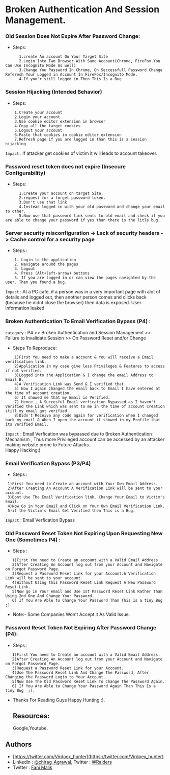 # Broken Authentication And Session Management.

### Old Session Does Not Expire After Password Change:
* Steps:
```
      1.create An account On Your Target Site
      2.Login Into Two Browser With Same Account(Chrome, FireFox.You Can Use Incognito Mode As well) 
      3.Change You Password In Chrome, On Seccessfull Password Change Referesh Your Logged in Account In FireFox/Incognito Mode.
      4.If you'r still logged in Then This Is a Bug
```      

### Session Hijacking (Intended Behavior)
* Steps:
```
    1.Create your account
    2.Login your account
    3.Use cookie editor extension in browser
    4.Copy all the target cookies
    5.Logout your account
    6.Paste that cookies in cookie editor extension
    7.Refresh page if you are logged in than this is a session hijacking
```  
`Impact:` If attacker get cookies of victim it will leads to account takeover.
 
 
### Password reset token does not expire (Insecure Configurability)
* Steps:
```
      1.Create your account on target Site.
      2.request for a forget password token.
      3.Don't use that link
      4.Instead logged in with your old password and change your email to other.
      5.Now use that password link sents to old email and check if you are able to change your password if yes than there is the litle bug.
 ```    
 
 ### Server security misconfiguration -> Lack of security headers -> Cache control for a security page
 * Steps :
 ``` 
     1. Login to the application
     2. Navigate around the pages
     3. Logout
     4. Press (Alt+left-arrow) buttons
     5. If you are logged in or can view the pages navigated by the user. Then you found a bug.
  ```
  `Impact:` At a PC cafe, if a person was in a very important page with alot of details and logged out, then another person comes and clicks back (because he didnt close the browser) then data is exposed. User information leaked
 
 ### Broken Authentication To Email Verification Bypass (P4) :
  `category` : P4 >> Broken Authentication and Session Management >> Failure to Invalidate Session >> On Password Reset and/or Change

* Steps To Reproduce:
``` 
    1)First You need to make a account & You will receive a Email verification link.
    2)Application in my case give less Privileges & Features to access if not verified.
    3)Logged into the Application & I change the email Address to Email B.
    4)A Verification Link was Send & I verified that.
    5) Now I again Changed the email back to Email I have entered at the time of account creation.
    6) It showed me that my Email is Verified.
    7) Hence , A Succesful Email verfication Bypassed as I haven't Verified the Link which was sent to me in the time of account creation still my email got verified.
    8)Didn't Receive any code again for verification when I changed back my email & When I open the account it showed in my Profile that its Verified Email.
```

`Impact` :
Email Verfication was bypassed due to Broken Authentication Mechanism , Thus more Privileged account can be accessed by an attacker making website prone to Future Attacks.    
  Happy Hacking:)
  
  ### Email Verification Bypass (P3/P4)
  * Steps :
   ``` 
    1)First You need to Create an account with Your Own Email Address.
    2)After Creating An Account A Verification Link will be sent to your account.
    3)Dont Use The Email Verification link. Change Your Email to Victim's Email.
    4)Now Go in Your Email and Click on Your Own Email Verification Link.
    5)if the Victim's Email Get Verified then This is a Bug.
```
`Impact` : Email Verfication Bypass

 ### Old Password Reset Token Not Expiring Upon Requesting New One (Sometimes P4) :
  * Steps :
 ``` 
    1)First You need to Create an account with a Valid Email Address.
    2)After Creating An Account log out from your Account and Navigate on Forgot Password Page.
    3)Request a Password Reset Link for your Account.A Verification Link will be sent to your account.
    4)Without Using this Password Reset Link Request A New Password Reset Link.
    5)Now go in Your email and Use 1st Password Reset Link Rather than Using 2nd One And Change Your Password.
    6) If You Are Able to Change Your Password Than This Is a tiny Bug ;).
```
* Note:- Some Companies Won't Accept it As Valid Issue. 

### Password Reset Token Not Expiring After Password Change (P4):
  * Steps :
 ``` 
    1)First You need to Create an account with a Valid Email Address.
    2)After Creating An Account log out from your Account and Navigate on Forgot Password Page.
    3)Request a Password Reset Link for your Account.
    4)Use The Password Reset Link And Change The Password, After Changing the Password Login to Your Account.
    5)Now Use The Old Password Reset Link To Change The Password Again.
    6) If You Are Able to Change Your Password Again Than This Is a tiny Bug  ;).
```

* Thanks For Reading Guys Happy Hunting :).

  ## Resources:
  Google,Youtube.

## Authors
* [https://twitter.com/Virdoex_hunter](https://twitter.com/Virdoex_hunter) 
* Linkedin : [@chirag_Agrawal](https://www.linkedin.com/in/chirag-agrawal-770488144/), Twitter  : [@Raiders](https://twitter.com/ChiragA15977205)
* Twitter : [Fani Malik](https://twitter.com/fanimalikhack) 
